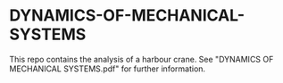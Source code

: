 # DYNAMICS-OF-MECHANICAL-SYSTEMS
This repo contains the analysis of a harbour crane. See "DYNAMICS OF MECHANICAL SYSTEMS.pdf" for further information.
